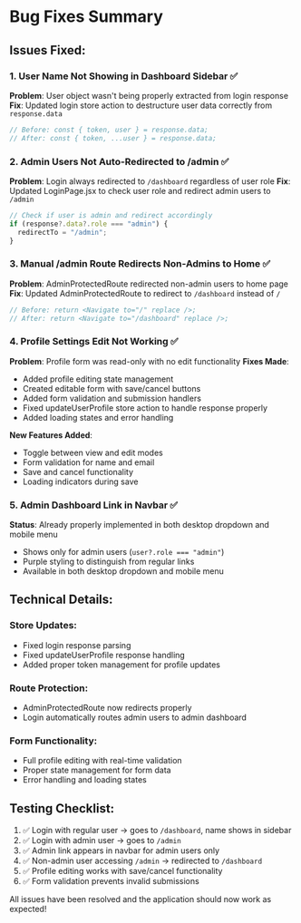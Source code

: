 # Bug Fixes Summary

## Issues Fixed:

### 1. **User Name Not Showing in Dashboard Sidebar** ✅
**Problem**: User object wasn't being properly extracted from login response
**Fix**: Updated login store action to destructure user data correctly from `response.data`
```javascript
// Before: const { token, user } = response.data;
// After: const { token, ...user } = response.data;
```

### 2. **Admin Users Not Auto-Redirected to /admin** ✅
**Problem**: Login always redirected to `/dashboard` regardless of user role
**Fix**: Updated LoginPage.jsx to check user role and redirect admin users to `/admin`
```javascript
// Check if user is admin and redirect accordingly
if (response?.data?.role === "admin") {
  redirectTo = "/admin";
}
```

### 3. **Manual /admin Route Redirects Non-Admins to Home** ✅
**Problem**: AdminProtectedRoute redirected non-admin users to home page
**Fix**: Updated AdminProtectedRoute to redirect to `/dashboard` instead of `/`
```javascript
// Before: return <Navigate to="/" replace />;
// After: return <Navigate to="/dashboard" replace />;
```

### 4. **Profile Settings Edit Not Working** ✅
**Problem**: Profile form was read-only with no edit functionality
**Fixes Made**:
- Added profile editing state management
- Created editable form with save/cancel buttons
- Added form validation and submission handlers
- Fixed updateUserProfile store action to handle response properly
- Added loading states and error handling

**New Features Added**:
- Toggle between view and edit modes
- Form validation for name and email
- Save and cancel functionality
- Loading indicators during save

### 5. **Admin Dashboard Link in Navbar** ✅
**Status**: Already properly implemented in both desktop dropdown and mobile menu
- Shows only for admin users (`user?.role === "admin"`)
- Purple styling to distinguish from regular links
- Available in both desktop dropdown and mobile menu

## Technical Details:

### Store Updates:
- Fixed login response parsing
- Fixed updateUserProfile response handling
- Added proper token management for profile updates

### Route Protection:
- AdminProtectedRoute now redirects properly
- Login automatically routes admin users to admin dashboard

### Form Functionality:
- Full profile editing with real-time validation
- Proper state management for form data
- Error handling and loading states

## Testing Checklist:

1. ✅ Login with regular user → goes to `/dashboard`, name shows in sidebar
2. ✅ Login with admin user → goes to `/admin`
3. ✅ Admin link appears in navbar for admin users only
4. ✅ Non-admin user accessing `/admin` → redirected to `/dashboard`
5. ✅ Profile editing works with save/cancel functionality
6. ✅ Form validation prevents invalid submissions

All issues have been resolved and the application should now work as expected!
